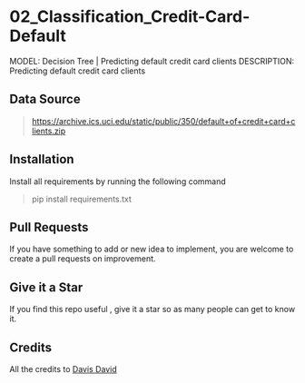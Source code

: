 # 02_Classification_Credit-Card-Default
MODEL: Decision Tree | Predicting default credit card clients
DESCRIPTION: Predicting default credit card clients

## Data Source
> https://archive.ics.uci.edu/static/public/350/default+of+credit+card+clients.zip



## Installation
Install all requirements by running the following command

> pip install requirements.txt

## Pull Requests

If you have something to add or new idea to implement, you are welcome to create a pull requests on improvement.

## Give it a Star

If you find this repo useful , give it a star so as many people can get to know it.

## Credits

All the credits to [Davis David ](https://twitter.com/Davis_McDavid)
